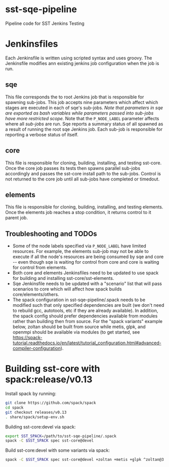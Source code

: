 # sst-sqe-pipeline
Pipeline code for SST Jenkins Testing

# Jenkinsfiles
Each Jenkinsfile is written using scripted syntax and uses groovy. The Jenkinsfile modifies ann existing jenkins job configuration when the job is run.
## sqe
This file corresponds the to root Jenkins job that is responsible for spawning sub-jobs. This job accepts nine parameters which affect which stages are executed in each of sqe's sub-jobs. *Note that parameters in sqe are exported as bash variables while parameters passed into sub-jobs have more restricted scope.* Note that the `P_NODE_LABEL` parameter affects where all *sub-jobs* are run.
Sqe reports a summary status of all spawned as a result of running the root sqe Jenkins job. Each sub-job is responsible for reporting a verbose status of itself.
## core
This file is responsible for cloning, building, installing, and testing sst-core. Once the core job passes its tests then spawns parallel sub-jobs accordingly and passes the sst-core install path to the sub-jobs. Control is not returned to the core job until all sub-jobs have completed or timedout.
## elements
This file is responsible for cloning, building, installing, and testing elements. Once the elements job reaches a stop condition, it returns control to it parent job.

## Troubleshooting and TODOs
- Some of the node labels specified via `P_NODE_LABEL` have limited resources. For example, the elements sub-job may not be able to execute if all the node's resources are being consumed by sqe and core -- even though sqe is waiting for control from core and core is waiting for control from elements.
- Both core and elements Jenkinsfiles need to be updated to use spack for building and installing sst-core/sst-elements.
- Sqe Jenkinsfile needs to be updated with a "scenario" list that will pass scenarios to core which will affect how spack builds core/elements/others.
- The spack configuration in sst-sqe-pipeline/.spack needs to be modified such that only specified dependencies are built (we don't need to rebuild gcc, autotools, etc if they are already available). In addition, the spack config should prefer dependencies available from modules rather than building then from source. For the "spack variants" example below, zoltan should be built from source while metis, glpk, and openmpi should be available via modules (to get started, see https://spack-tutorial.readthedocs.io/en/latest/tutorial_configuration.html#advanced-compiler-configuration).

# Building sst-core with spack:release/v0.13
Install spack by running:
```bash
git clone https://github.com/spack/spack
cd spack
git checkout releases/v0.13
. share/spack/setup-env.sh
```

Building sst-core:devel via spack:
```bash
export SST_SPACK=/path/to/sst-sqe-pipeline/.spack
spack -C $SST_SPACK spec sst-core@devel
```

Build sst-core:devel with some variants via spack:
```bash
spack -C $SST_SPACK spec sst-core@devel +zoltan +metis +glpk ^zoltan@3.83 ^metis@5.1.0 ^glpk@4.54 ^openmpi@2.1.3
```
